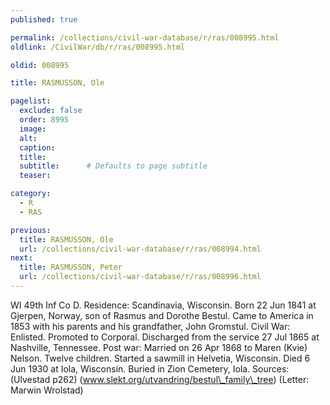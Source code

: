 ```yaml
---
published: true

permalink: /collections/civil-war-database/r/ras/008995.html
oldlink: /CivilWar/db/r/ras/008995.html

oldid: 008995

title: RASMUSSON, Ole

pagelist:
  exclude: false
  order: 8995
  image: 
  alt:
  caption:
  title:
  subtitle:      # Defaults to page subtitle
  teaser:

category: 
  - R 
  - RAS

previous:
  title: RASMUSSON, Ole
  url: /collections/civil-war-database/r/ras/008994.html  
next:
  title: RASMUSSON, Peter
  url: /collections/civil-war-database/r/ras/008996.html   
---
```

WI 49th Inf Co D. Residence: Scandinavia, Wisconsin. Born 22 Jun 1841 at Gjerpen, Norway, son of Rasmus and Dorothe Bestul. Came to America in 1853 with his parents and his grandfather, John Gromstul. Civil War: Enlisted. Promoted to Corporal. Discharged from the service 27 Jul 1865 at Nashville, Tennessee. Post war: Married on 26 Apr 1868 to Maren (Kvie) Nelson. Twelve children. Started a sawmill in Helvetia, Wisconsin. Died 6 Jun 1930 at Iola, Wisconsin. Buried in Zion Cemetery, Iola. Sources: (Ulvestad p262) (www.slekt.org/utvandring/bestul\_family\_tree) (Letter: Marwin Wrolstad)